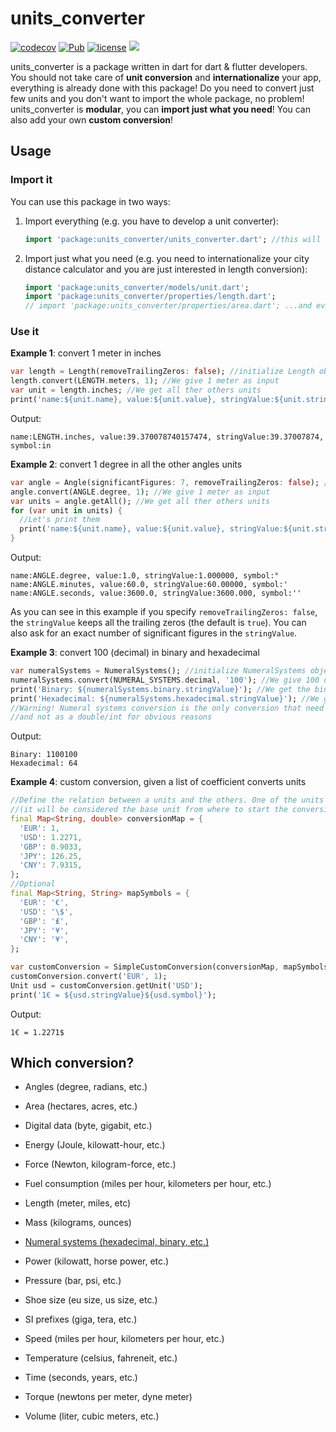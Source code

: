 # units_converter
[![codecov](https://codecov.io/gh/ferraridamiano/units_converter/branch/main/graph/badge.svg)](https://codecov.io/gh/ferraridamiano/units_converter)
[![Pub](https://img.shields.io/pub/v/units_converter.svg)](https://pub.dev/packages/units_converter)
[![license](https://img.shields.io/github/license/ferraridamiano/units_converter)](https://en.wikipedia.org/wiki/MIT_License)
<a href="https://www.buymeacoffee.com/ferraridamiano">
    <img src="https://shields.io/badge/ferraridamiano-Support--me-FFDD00?logo=buy-me-a-coffee&style=flat&link=https://www.buymeacoffee.com/ferraridamiano"/>
</a>

units_converter is a package written in dart for dart & flutter developers. You should not take care of **unit conversion** and **internationalize** your app, everything is already done with this package! Do you need to convert just few units and you don't want to import the whole package, no problem! units_converter is **modular**, you can **import just what you need**! You can also add your own **custom conversion**!

## Usage

### Import it

You can use this package in two ways:

1. Import everything (e.g. you have to develop a unit converter):
   
   ```dart
   import 'package:units_converter/units_converter.dart'; //this will import the whole package
   ```

2. Import just what you need (e.g. you need to internationalize your city distance calculator and you are just interested in length conversion):
   
   ```dart
   import 'package:units_converter/models/unit.dart';
   import 'package:units_converter/properties/length.dart';
   // import 'package:units_converter/properties/area.dart'; ...and every other conversion you need
   ```

### Use it

**Example 1**: convert 1 meter in inches

```dart
var length = Length(removeTrailingZeros: false); //initialize Length object, let's specify that we want to keep the trailing zeros (e.g. 1.00) for stringValue
length.convert(LENGTH.meters, 1); //We give 1 meter as input
var unit = length.inches; //We get all ther others units
print('name:${unit.name}, value:${unit.value}, stringValue:${unit.stringValue}, symbol:${unit.symbol}');
```

Output:

```
name:LENGTH.inches, value:39.370078740157474, stringValue:39.37007874, symbol:in
```



**Example 2**: convert 1 degree in all the other angles units

```dart
var angle = Angle(significantFigures: 7, removeTrailingZeros: false); //this time let's also keep 7 significant figures
angle.convert(ANGLE.degree, 1); //We give 1 meter as input
var units = angle.getAll(); //We get all ther others units
for (var unit in units) {
  //Let's print them
  print('name:${unit.name}, value:${unit.value}, stringValue:${unit.stringValue}, symbol:${unit.symbol}');
}
```

Output:

```
name:ANGLE.degree, value:1.0, stringValue:1.000000, symbol:°
name:ANGLE.minutes, value:60.0, stringValue:60.00000, symbol:'
name:ANGLE.seconds, value:3600.0, stringValue:3600.000, symbol:''
```

As you can see in this example if you specify `removeTrailingZeros: false`, the `stringValue` keeps all the trailing zeros (the default is `true`). You can also ask for an exact number of significant figures in the `stringValue`.

**Example 3**: convert 100 (decimal) in binary and hexadecimal

```dart
var numeralSystems = NumeralSystems(); //initialize NumeralSystems object
numeralSystems.convert(NUMERAL_SYSTEMS.decimal, '100'); //We give 100 decimal as input
print('Binary: ${numeralSystems.binary.stringValue}'); //We get the binary value
print('Hexadecimal: ${numeralSystems.hexadecimal.stringValue}'); //We get the hexadecimal value
//Warning! Numeral systems conversion is the only conversion that need the input as a string,
//and not as a double/int for obvious reasons
```

Output:

```
Binary: 1100100
Hexadecimal: 64
```

**Example 4**: custom conversion, given a list of coefficient converts units

```dart
//Define the relation between a units and the others. One of the units MUST have a value of 1
//(it will be considered the base unit from where to start the conversion)
final Map<String, double> conversionMap = {
  'EUR': 1,
  'USD': 1.2271,
  'GBP': 0.9033,
  'JPY': 126.25,
  'CNY': 7.9315,
};
//Optional
final Map<String, String> mapSymbols = {
  'EUR': '€',
  'USD': '\$',
  'GBP': '₤',
  'JPY': '¥',
  'CNY': '¥',
};

var customConversion = SimpleCustomConversion(conversionMap, mapSymbols: mapSymbols);
customConversion.convert('EUR', 1);
Unit usd = customConversion.getUnit('USD');
print('1€ = ${usd.stringValue}${usd.symbol}');
```

Output:

```
1€ = 1.2271$
```

## Which conversion?

- Angles (degree, radians, etc.)

- Area (hectares, acres, etc.)

- Digital data (byte, gigabit, etc.)

- Energy (Joule, kilowatt-hour, etc.)

- Force (Newton, kilogram-force, etc.)

- Fuel consumption (miles per hour, kilometers per hour, etc.)

- Length (meter, miles, etc)

- Mass (kilograms, ounces)

- <u>Numeral systems (hexadecimal, binary, etc.)</u>

- Power (kilowatt, horse power, etc.)

- Pressure (bar, psi, etc.)

- Shoe size (eu size, us size, etc.)

- SI prefixes (giga, tera, etc.)

- Speed (miles per hour, kilometers per hour, etc.)

- Temperature (celsius, fahreneit, etc.)

- Time (seconds, years, etc.)

- Torque (newtons per meter, dyne meter)

- Volume (liter, cubic meters, etc.)